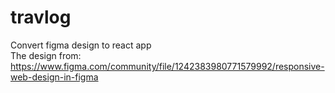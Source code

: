 # travlog

Convert figma design to react app \
The design from: https://www.figma.com/community/file/1242383980771579992/responsive-web-design-in-figma
